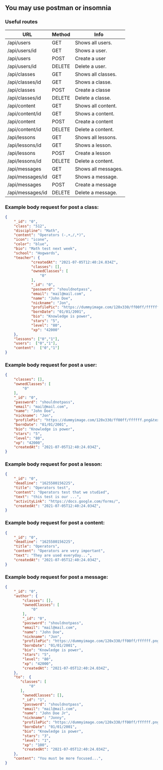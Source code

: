 ## You may use postman or insomnia

### Useful routes

| URL             | Method | Info               |
| --------------- | ------ | ------------------ |
| /api/users      | GET    | Shows all users.   |
| /api/users/id   | GET    | Shows a user.      |
| /api/users      | POST   | Create a user      |
| /api/users/id   | DELETE | Delete a user.     |
| /api/classes    | GET    | Shows all classes. |
| /api/classes/id | GET    | Shows a classe.    |
| /api/classes    | POST   | Create a classe    |
| /api/classes/id | DELETE | Delete a classe.   |
| /api/content    | GET    | Shows all content. |
| /api/content/id | GET    | Shows a content.   |
| /api/content    | POST   | Create a content   |
| /api/content/id | DELETE | Delete a content.  |
| /api/lessons    | GET    | Shows all lessons. |
| /api/lessons/id | GET    | Shows a lesson.    |
| /api/lessons    | POST   | Create a lesson    |
| /api/lessons/id | DELETE | Delete a content.  |
| /api/messages   | GET    | Shows all messages.|
| /api/messages/id| GET    | Shows a message.   |
| /api/messages   | POST   | Create a message   |
| /api/messages/id| DELETE | Delete a message.  |


### Example body request for post a class:

```json
{
    "_id": "0",
    "class": "512",
    "discipline": "Math",
    "content": "Operators (-,+,/,*)",
    "icon": "icone",
    "color": "blue",
    "bio": "Math test next week",
    "school": "Hogwards",
    "teacher": {
            "createdAt": "2021-07-05T12:40:24.034Z",
            "classes": [],
            "ownedClasses": [
                "0"
            ],
            "_id": "0",
            "password": "shouldnotpass",
            "email": "mail@mail.com",
            "name": "John Doe",
            "nickname": "Jon",
            "profilePic": "https://dummyimage.com/120x330/ff00ff/ffffff.png&text=JohnDoe",
            "bornDate": "01/01/2001",
            "bio": "Knowledge is power",
            "stars": "5",
            "level": "80",
            "xp": "42000"
    },
    "lessons": ["0","1"],
    "users":  ["0","1"],
    "content":  ["0","1"]
}
```
### Example body request for post a user:

```json
{
    "classes": [],
    "ownedClasses": [
        "0"
    ],
    "_id": "0",
    "password": "shouldnotpass",
    "email": "mail@mail.com",
    "name": "John Doe",
    "nickname": "Jon",
    "profilePic": "https://dummyimage.com/120x330/ff00ff/ffffff.png&text=JohnDoe",
    "bornDate": "01/01/2001",
    "bio": "Knowledge is power",
    "stars": "5",
    "level": "80",
    "xp": "42000",
    "createdAt": "2021-07-05T12:40:24.034Z",
}
```
### Example body request for post a lesson:
```json
{
  	"_id": "0",
	"deadline": "1625580156225",
	"title": "Operators test",
	"content": "Operators test that we studied",
    "text": "this test is our ...",
    "activityLink": "https://docs.google.com/forms/",
    "createdAt": "2021-07-05T12:40:24.034Z",
}
```
### Example body request for post a content:
```json
{
  	"_id": "0",
	"deadline": "1625580156225",
	"title": "Operators",
	"content": "Operators are very important",
    "text": "They are used everyday...",
    "createdAt": "2021-07-05T12:40:24.034Z",
}
```
### Example body request for post a message:
```json
{
    "_id": "0",
	"author": {
        "classes": [],
        "ownedClasses": [
            "0"
        ],
        "_id": "0",
        "password": "shouldnotpass",
        "email": "mail@mail.com",
        "name": "John Doe",
        "nickname": "Jon",
        "profilePic": "https://dummyimage.com/120x330/ff00ff/ffffff.png&text=JohnDoe",
        "bornDate": "01/01/2001",
        "bio": "Knowledge is power",
        "stars": "5",
        "level": "80",
        "xp": "42000",
        "createdAt": "2021-07-05T12:40:24.034Z",
    },
	"to":  {
       "classes": [
           "0"
       ],
        "ownedClasses": [],
        "_id": "1",
        "password": "shouldnotpass",
        "email": "mail@mail.com",
        "name": "John Doe Jr",
        "nickname": "Jonny",
        "profilePic": "https://dummyimage.com/120x330/ff00ff/ffffff.png&text=JohnDoe",
        "bornDate": "01/01/2001",
        "bio": "Knowledge is power",
        "stars": "3",
        "level": "1",
        "xp": "100",
        "createdAt": "2021-07-05T12:40:24.034Z",
	},
	"content": "You must be more focused...",
}
```
